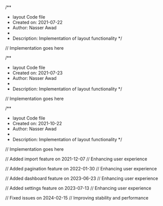 /**
 * layout Code file
 * Created on: 2021-07-22
 * Author: Nasser Awad
 *
 * Description: Implementation of layout functionality
 */
 
// Implementation goes here

/**
 * layout Code file
 * Created on: 2021-07-23
 * Author: Nasser Awad
 *
 * Description: Implementation of layout functionality
 */
 
// Implementation goes here

/**
 * layout Code file
 * Created on: 2021-10-22
 * Author: Nasser Awad
 *
 * Description: Implementation of layout functionality
 */
 
// Implementation goes here


// Added import feature on 2021-12-07
// Enhancing user experience

// Added pagination feature on 2022-01-30
// Enhancing user experience

// Added dashboard feature on 2023-06-23
// Enhancing user experience

// Added settings feature on 2023-07-13
// Enhancing user experience

// Fixed issues on 2024-02-15
// Improving stability and performance
